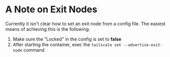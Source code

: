 # A Note on Exit Nodes

Currently it isn't clear how to set an exit node from a config file. The easiest means of achieving this is the following:

1. Make sure the "Locked" in the config is set to **false**
2. After starting the container, exec the `tailscale set --advertise-exit-node` command

